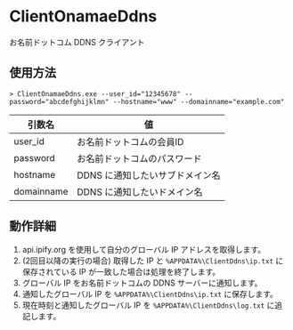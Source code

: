 # ClientOnamaeDdns

お名前ドットコム DDNS クライアント

## 使用方法

```
> ClientOnamaeDdns.exe --user_id="12345678" --password="abcdefghijklmn" --hostname="www" --domainname="example.com"
```

|引数名|値|
|-|-|
|user_id|お名前ドットコムの会員ID|
|password|お名前ドットコムのパスワード|
|hostname|DDNS に通知したいサブドメイン名|
|domainname|DDNS に通知したいドメイン名|

## 動作詳細

1. api.ipify.org を使用して自分のグローバル IP アドレスを取得します。
2. (2回目以降の実行の場合) 取得した IP と `%APPDATA%\ClientDdns\ip.txt` に保存されている IP が一致した場合は処理を終了します。
3. グローバル IP をお名前ドットコムの DDNS サーバーに通知します。
4. 通知したグローバル IP を `%APPDATA%\ClientDdns\ip.txt` に保存します。
5. 現在時刻と通知したグローバル IP を `%APPDATA%\ClientDdns\log.txt` に追記します。